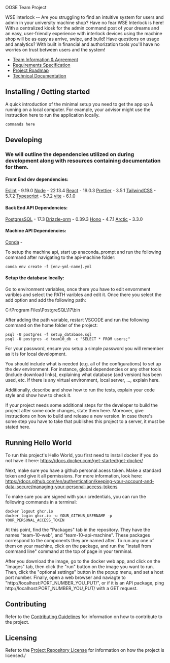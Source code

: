  OOSE Team Project

WSE interlock -- Are you struggling to find an intuitive system for users and admin in your university machine shop? Have no fear WSE Interlock is here! With a centralized kiosk for the admin command post of your dreams and an easy, user-friendly experience with interlock devices using the machine shop will be as easy as arrive, swipe, and build! Have questions on usage and analytics? With built in financial and authorization tools you'll have no worries on trust between users and the system!

- [Team Information & Agreement](./docs/team-agreement.md)
- [Requirements Specification](./docs/requirements-specification.md)
- [Project Roadmap](./docs/roadmap.md)
- [Technical Documentation](./docs/technical-documentation.md)

## Installing / Getting started

A quick introduction of the minimal setup you need to get the app up & running on a local computer. For example, your advisor might use the instruction here to run the application locally.

```shell
commands here
```

## Developing

### We will outline the dependencies utilized on during development along with resources containing documentation for them.

#### Front End dev dependencies: 

 [Eslint](https://eslint.org/docs/latest/) - 9.19.0
 [Node](https://nodejs.org/en/learn/getting-started/introduction-to-nodejs) - 22.13.4
 [React](https://react.dev/learn) - 19.0.3
 [Prettier](https://prettier.io/docs/install) - 3.5.1
 [TailwindCSS](https://tailwindcss.com/docs/installation/using-vite) - 5.7.2
 [Typescript](https://www.typescriptlang.org/docs/) - 5.7.2
 [vite](https://vite.dev/guide/) - 6.1.0

#### Back End API Dependencies: 
[PostgresSQL](https://www.postgresql.org/download/) - 17.3
[Drizzle-orm](https://orm.drizzle.team/docs/overview)  - 0.39.3
[Hono](https://hono.dev/docs/) - 4.7.1
[Arctic](https://arcticjs.dev/) - 3.3.0


#### Machine API Dependencies: 
[Conda](https://docs.conda.io/projects/conda/en/latest/user-guide/install/index.html) - 

To setup the machine api, start up anaconda_prompt and run the following command after navigating to the api-machine folder: 

```shell
conda env create -f [env-yml-name].yml
```


#### Setup the database locally: 

Go to environment variables, once there you have to edit envornment varibles and select the PATH varibles and edit it. Once there you select the add option and add the following path: 

C:\Program Files\PostgreSQL\17\bin

After adding the path variable, restart VSCODE and run the following command on the home folder of the project: 

```shell
psql -U postgres -f setup_database.sql
psql -U postgres -d team10_db -c "SELECT * FROM users;"
```

For your password, ensure you setup a simple password you will remember as it is for local development. 


You should include what is needed (e.g. all of the configurations) to set up the dev environment. For instance, global dependencies or any other tools (include download links), explaining what database (and version) has been used, etc. If there is any virtual environment, local server, ..., explain here. 

Additionally, describe and show how to run the tests, explain your code style and show how to check it.

If your project needs some additional steps for the developer to build the project after some code changes, state them here. Moreover, give instructions on how to build and release a new version. In case there's some step you have to take that publishes this project to a server, it must be stated here. 

## Running Hello World

To run this project's Hello World, you first need to install docker if you do not have it here: https://docs.docker.com/get-started/get-docker/

Next, make sure you have a github personal acess token. Make a standard token and give it all permissions. For more information, look here: https://docs.github.com/en/authentication/keeping-your-account-and-data-secure/managing-your-personal-access-tokens

To make sure you are signed with your credentials, you can run the following commands in a terminal:

```shell
docker logout ghcr.io
docker login ghcr.io -u YOUR_GITHUB_USERNAME -p YOUR_PERSONAL_ACCESS_TOKEN
```

At this point, find the "Packages" tab in the repository. They have the names "team-10-web", and "team-10-api-machine". These packages correspond to the components they are named after. To run any one of them on your machine, click on the package, and run the "install from command line" command at the top of page in your terminal.

After you download the image, go to the docker web app, and click on the "Images" tab, then click the "run" button on the image you want to run.
Then, click the "optional settings" button in the popup menu, and set a host port number.
Finally, open a web browser and naviagte to "http://localhost:PORT_NUMBER_YOU_PUT/", or if it is an API package, ping http://localhost:PORT_NUMBER_YOU_PUT/ with a GET request.

## Contributing
Refer to the [Contributing Guidelines](./CONTRIBUTING.md) for information on how to contribute to the project.

## Licensing

Refer to the [Project Repository License](./LICENSE.md) for information on how the project is licensed./
